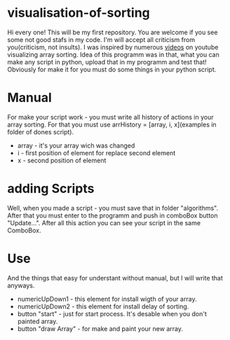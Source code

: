 # visualisation-of-sorting
Hi every one! This will be my first repository. You are welcome if you see some not good stafs in my code. I'm will accept all criticism from you(criticism, not insults).
I was inspired by numerous [videos]([https://youtu.be/i5VIOPaU6Xw](https://youtu.be/kPRA0W1kECg) "random example") on youtube visualizing array sorting. 
Idea of this programm was in that, what you can make any script in python, upload that in my programm and test that! Obviously for make it for you must do some things in your python script.


# Manual

For make your script work - you must write all history of actions in your array sorting. For that you must use arrHistory = [array, i, x](examples in folder of dones script).

- array - it's your array wich was changed
- i - first position of element for replace second element
- x - second position of element

# adding Scripts

Well, when you made a script - you must save that in folder "algorithms". After that you must enter to the programm and push in comboBox button "Update...". After all this action you can see your script in the same ComboBox.

# Use

And the things that easy for understant without manual, but I will write that anyways. 

- numericUpDown1 - this element for install wigth of your array.
- numericUpDown2 - this element for install delay of sorting.
- button "start" - just for start process. It's desable when you don't painted array.
- button "draw Array" - for make and paint your new array.


